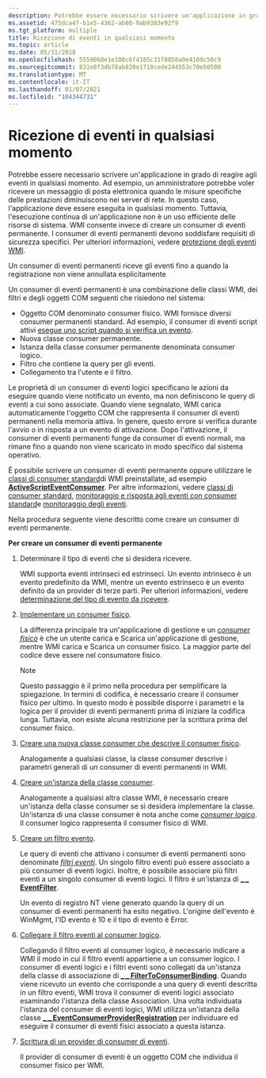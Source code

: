 ```yaml
---
description: Potrebbe essere necessario scrivere un'applicazione in grado di reagire agli eventi in qualsiasi momento.
ms.assetid: 475dca47-b1e5-4362-ab00-9ab9383e92f9
ms.tgt_platform: multiple
title: Ricezione di eventi in qualsiasi momento
ms.topic: article
ms.date: 05/31/2018
ms.openlocfilehash: 5559068e1e108c6f4185c31f8858a9e4169c50c9
ms.sourcegitcommit: 831e8f3db78ab820e1710cede244553c70e50500
ms.translationtype: MT
ms.contentlocale: it-IT
ms.lasthandoff: 01/07/2021
ms.locfileid: "104344731"
---
```

# <a name="receiving-events-at-all-times"></a>Ricezione di eventi in qualsiasi momento

Potrebbe essere necessario scrivere un'applicazione in grado di reagire agli eventi in qualsiasi momento. Ad esempio, un amministratore potrebbe voler ricevere un messaggio di posta elettronica quando le misure specifiche delle prestazioni diminuiscono nei server di rete. In questo caso, l'applicazione deve essere eseguita in qualsiasi momento. Tuttavia, l'esecuzione continua di un'applicazione non è un uso efficiente delle risorse di sistema. WMI consente invece di creare un consumer di eventi permanente. I consumer di eventi permanenti devono soddisfare requisiti di sicurezza specifici. Per ulteriori informazioni, vedere [protezione degli eventi WMI](securing-wmi-events.md).

Un consumer di eventi permanenti riceve gli eventi fino a quando la registrazione non viene annullata esplicitamente

Un consumer di eventi permanenti è una combinazione delle classi WMI, dei filtri e degli oggetti COM seguenti che risiedono nel sistema:

-   Oggetto COM denominato consumer fisico. WMI fornisce diversi consumer permanenti standard. Ad esempio, il consumer di eventi script attivi [esegue uno script quando si verifica un evento](running-a-script-based-on-an-event.md).
-   Nuova classe consumer permanente.
-   Istanza della classe consumer permanente denominata consumer logico.
-   Filtro che contiene la query per gli eventi.
-   Collegamento tra l'utente e il filtro.

Le proprietà di un consumer di eventi logici specificano le azioni da eseguire quando viene notificato un evento, ma non definiscono le query di eventi a cui sono associate. Quando viene segnalato, WMI carica automaticamente l'oggetto COM che rappresenta il consumer di eventi permanenti nella memoria attiva. In genere, questo errore si verifica durante l'avvio o in risposta a un evento di attivazione. Dopo l'attivazione, il consumer di eventi permanenti funge da consumer di eventi normali, ma rimane fino a quando non viene scaricato in modo specifico dal sistema operativo.

È possibile scrivere un consumer di eventi permanente oppure utilizzare le [classi di consumer standard](standard-consumer-classes.md)di WMI preinstallate, ad esempio [**ActiveScriptEventConsumer**](activescripteventconsumer.md). Per altre informazioni, vedere [classi di consumer standard](standard-consumer-classes.md), [monitoraggio e risposta agli eventi con consumer standard](monitoring-and-responding-to-events-with-standard-consumers.md)e [monitoraggio degli eventi](monitoring-events.md).

Nella procedura seguente viene descritto come creare un consumer di eventi permanente.

**Per creare un consumer di eventi permanente**

1.  Determinare il tipo di eventi che si desidera ricevere.

    WMI supporta eventi intrinseci ed estrinseci. Un evento intrinseco è un evento predefinito da WMI, mentre un evento estrinseco è un evento definito da un provider di terze parti. Per ulteriori informazioni, vedere [determinazione del tipo di evento da ricevere](determining-the-type-of-event-to-receive.md).

2.  [Implementare un consumer fisico](implementing-a-physical-consumer.md).

    La differenza principale tra un'applicazione di gestione e un [*consumer fisico*](gloss-p.md) è che un utente carica e Scarica un'applicazione di gestione, mentre WMI carica e Scarica un consumer fisico. La maggior parte del codice deve essere nel consumatore fisico.

    > [!Note]  
    > Questo passaggio è il primo nella procedura per semplificare la spiegazione. In termini di codifica, è necessario creare il consumer fisico per ultimo. In questo modo è possibile disporre i parametri e la logica per il provider di eventi permanenti prima di iniziare la codifica lunga. Tuttavia, non esiste alcuna restrizione per la scrittura prima del consumer fisico.

     

3.  [Creare una nuova classe consumer che descrive il consumer fisico](creating-a-new-permanent-event-consumer-class.md).

    Analogamente a qualsiasi classe, la classe consumer descrive i parametri generali di un consumer di eventi permanenti in WMI.

4.  [Creare un'istanza della classe consumer](creating-a-logical-consumer.md).

    Analogamente a qualsiasi altra classe WMI, è necessario creare un'istanza della classe consumer se si desidera implementare la classe. Un'istanza di una classe consumer è nota anche come [*consumer logico*](gloss-l.md). Il consumer logico rappresenta il consumer fisico di WMI.

5.  [Creare un filtro evento](creating-an-event-filter.md).

    Le query di eventi che attivano i consumer di eventi permanenti sono denominate [*filtri eventi*](gloss-e.md). Un singolo filtro eventi può essere associato a più consumer di eventi logici. Inoltre, è possibile associare più filtri eventi a un singolo consumer di eventi logici. Il filtro è un'istanza di [**\_ \_ EventFilter**](--eventfilter.md).

    Un evento di registro NT viene generato quando la query di un consumer di eventi permanenti ha esito negativo. L'origine dell'evento è WinMgmt, l'ID evento è 10 e il tipo di evento è Error.

6.  [Collegare il filtro eventi al consumer logico](binding-an-event-filter-with-a-logical-consumer.md).

    Collegando il filtro eventi al consumer logico, è necessario indicare a WMI il modo in cui il filtro eventi appartiene a un consumer logico. I consumer di eventi logici e i filtri eventi sono collegati da un'istanza della classe di associazione di [**\_ \_ FilterToConsumerBinding**](--filtertoconsumerbinding.md). Quando viene ricevuto un evento che corrisponde a una query di eventi descritta in un filtro eventi, WMI trova il consumer di eventi logici associato esaminando l'istanza della classe Association. Una volta individuata l'istanza del consumer di eventi logici, WMI utilizza un'istanza della classe [**\_ \_ EventConsumerProviderRegistration**](--eventconsumerproviderregistration.md) per individuare ed eseguire il consumer di eventi fisici associato a questa istanza.

7.  [Scrittura di un provider di consumer di eventi](writing-an-event-consumer-provider.md).

    Il provider di consumer di eventi è un oggetto COM che individua il consumer fisico per WMI.

 

 



